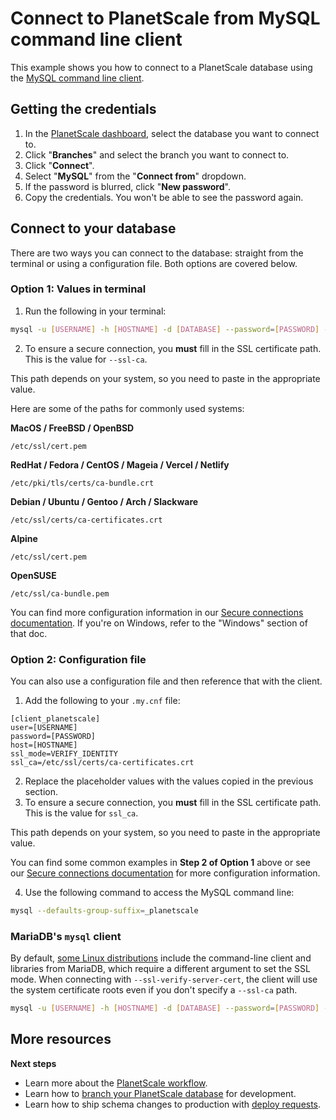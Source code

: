 # Connect to PlanetScale from MySQL command line client

This example shows you how to connect to a PlanetScale database using the [MySQL command line client](https://dev.mysql.com/doc/refman/8.0/en/mysql.html).

## Getting the credentials

1. In the [PlanetScale dashboard](https://app.planetscale.com), select the database you want to connect to.
2. Click "**Branches**" and select the branch you want to connect to.
3. Click "**Connect**".
4. Select "**MySQL**" from the "**Connect from**" dropdown.
5. If the password is blurred, click "**New password**".
6. Copy the credentials. You won't be able to see the password again.

## Connect to your database

There are two ways you can connect to the database: straight from the terminal or using a configuration file. Both options are covered below.

### Option 1: Values in terminal

1. Run the following in your terminal:

```bash
mysql -u [USERNAME] -h [HOSTNAME] -d [DATABASE] --password=[PASSWORD] --ssl-mode=VERIFY_IDENTITY --ssl-ca=[CERT_PATH]
```

2. To ensure a secure connection, you **must** fill in the SSL certificate path. This is the value for `--ssl-ca`.

This path depends on your system, so you need to paste in the appropriate value.

Here are some of the paths for commonly used systems:

**MacOS / FreeBSD / OpenBSD**

```
/etc/ssl/cert.pem
```

**RedHat / Fedora / CentOS / Mageia / Vercel / Netlify**

```
/etc/pki/tls/certs/ca-bundle.crt
```

**Debian / Ubuntu / Gentoo / Arch / Slackware**

```
/etc/ssl/certs/ca-certificates.crt
```

**Alpine**

```
/etc/ssl/cert.pem
```

**OpenSUSE**

```
/etc/ssl/ca-bundle.pem
```

You can find more configuration information in our [Secure connections documentation](/concepts/secure-connections#ca-root-configuration). If you're on Windows, refer to the "Windows" section of that doc.

### Option 2: Configuration file

You can also use a configuration file and then reference that with the client.

1. Add the following to your `.my.cnf` file: 

```
[client_planetscale]
user=[USERNAME]
password=[PASSWORD]
host=[HOSTNAME]
ssl_mode=VERIFY_IDENTITY
ssl_ca=/etc/ssl/certs/ca-certificates.crt
```

2. Replace the placeholder values with the values copied in the previous section.
3. To ensure a secure connection, you **must** fill in the SSL certificate path. This is the value for `ssl_ca`.

This path depends on your system, so you need to paste in the appropriate value.

You can find some common examples in **Step 2 of Option 1** above or see our [Secure connections documentation](/concepts/secure-connections#ca-root-configuration) for more configuration information.

4. Use the following command to access the MySQL command line:
```bash
mysql --defaults-group-suffix=_planetscale
```

### MariaDB's `mysql` client

By default, [some Linux distributions](https://mariadb.com/kb/en/distributions-which-include-mariadb/) include the command-line client and libraries from MariaDB, which require a different argument to set the SSL mode. When connecting with `--ssl-verify-server-cert`, the client will use the system certificate roots even if you don't specify a `--ssl-ca` path.

```bash
mysql -u [USERNAME] -h [HOSTNAME] -d [DATABASE] --password=[PASSWORD] --ssl-verify-server-cert
```

## More resources

**Next steps**

- Learn more about the [PlanetScale workflow](https://docs.planetscale.com/concepts/planetscale-workflow).
- Learn how to [branch your PlanetScale database](https://docs.planetscale.com/concepts/branching) for development.
- Learn how to ship schema changes to production with [deploy requests](https://docs.planetscale.com/concepts/deploy-requests).